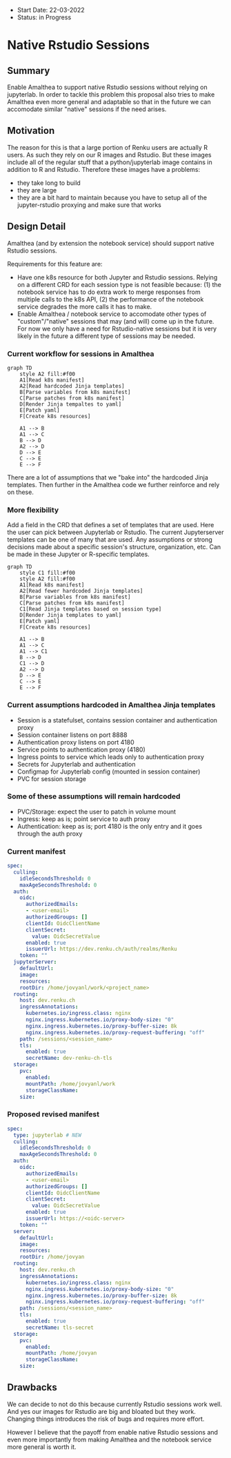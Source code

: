 - Start Date: 22-03-2022
- Status: in Progress

# Native Rstudio Sessions

## Summary

Enable Amalthea to support native Rstudio sessions without relying on jupyterlab.
In order to tackle this problem this proposal also tries to make Amalthea even more
general and adaptable so that in the future we can accomodate similar "native" sessions
if the need arises.

## Motivation

The reason for this is that a large portion of Renku users are actually R users.
As such they rely on our R images and Rstudio. But these images include all of the 
regular stuff that a python/jupyterlab image contains in addition to R and Rstudio.
Therefore these images have a problems:
- they take long to build
- they are large
- they are a bit hard to maintain because you have to setup all of the jupyter-rstudio
proxying and make sure that works

## Design Detail

Amalthea (and by extension the notebook service) should support native Rstudio sessions.

Requirements for this feature are:
- Have one k8s resource for both Jupyter and Rstudio sessions. Relying on a different CRD
for each session type is not feasible because: (1) the notebook service has to do extra 
work to merge responses from multiple calls to the k8s API, (2) the performance of the notebook
service degrades the more calls it has to make.
- Enable Amalthea / notebook service to accomodate other types of "custom"/"native" sessions
that may (and will) come up in the future. For now we only have a need for Rstudio-native sessions
but it is very likely in the future a different type of sessions may be needed.

### Current workflow for sessions in Amalthea

```mermaid
graph TD
    style A2 fill:#f00
    A1[Read k8s manifest]
    A2[Read hardcoded Jinja templates]
    B[Parse variables from k8s manifest]
    C[Parse patches from k8s manifest]
    D[Render Jinja tempaltes to yaml]
    E[Patch yaml] 
    F[Create k8s resources]
    
    A1 --> B
    A1 --> C
    B --> D
    A2 --> D
    D --> E
    C --> E
    E --> F
```

There are a lot of assumptions that we "bake into" the hardcoded Jinja templates.
Then further in the Amalthea code we further reinforce and rely on these.

### More flexibility

Add a field in the CRD that defines a set of templates that are used. Here the user
can pick between Jupyterlab or Rstudio. The current Jupyterserver templates can be one of many that are used. Any assumptions or strong decisions made about a specific session's structure, organization, etc. Can be made in these Jupyter or R-specific templates.

```mermaid
graph TD
    style C1 fill:#f00
    style A2 fill:#f00
    A1[Read k8s manifest]
    A2[Read fewer hardcoded Jinja templates]
    B[Parse variables from k8s manifest]
    C[Parse patches from k8s manifest]
    C1[Read Jinja templates based on session type]
    D[Render Jinja templates to yaml]
    E[Patch yaml] 
    F[Create k8s resources]
    
    A1 --> B
    A1 --> C
    A1 --> C1
    B --> D
    C1 --> D
    A2 --> D
    D --> E
    C --> E
    E --> F
```

### Current assumptions hardcoded in Amalthea Jinja templates
- Session is a statefulset, contains session container and authentication proxy
- Session container listens on port 8888
- Authentication proxy listens on port 4180
- Service points to authentication proxy (4180)
- Ingress points to service which leads only to authentication proxy
- Secrets for Jupyterlab and authentication
- Configmap for Jupyterlab config (mounted in session container)
- PVC for session storage

### Some of these assumptions will remain hardcoded
- PVC/Storage: expect the user to patch in volume mount
- Ingress: keep as is; point service to auth proxy
- Authentication: keep as is; port 4180 is the only entry and it goes through the auth proxy

### Current manifest

```yaml
spec:
  culling:
    idleSecondsThreshold: 0
    maxAgeSecondsThreshold: 0
  auth:
    oidc:
      authorizedEmails:
      - <user-email>
      authorizedGroups: []
      clientId: OidcClientName
      clientSecret:
        value: OidcSecretValue
      enabled: true
      issuerUrl: https://dev.renku.ch/auth/realms/Renku
    token: ""
  jupyterServer:
    defaultUrl:
    image:
    resources:
    rootDir: /home/jovyanl/work/<project_name>
  routing:
    host: dev.renku.ch
    ingressAnnotations:
      kubernetes.io/ingress.class: nginx
      nginx.ingress.kubernetes.io/proxy-body-size: "0"
      nginx.ingress.kubernetes.io/proxy-buffer-size: 8k
      nginx.ingress.kubernetes.io/proxy-request-buffering: "off"
    path: /sessions/<session_name>
    tls:
      enabled: true
      secretName: dev-renku-ch-tls
  storage:
    pvc:
      enabled:
      mountPath: /home/jovyanl/work
      storageClassName:
    size:
```

### Proposed revised manifest

```yaml
spec:
  type: jupyterlab # NEW
  culling:
    idleSecondsThreshold: 0
    maxAgeSecondsThreshold: 0
  auth:
    oidc:
      authorizedEmails:
      - <user-email>
      authorizedGroups: []
      clientId: OidcClientName
      clientSecret:
        value: OidcSecretValue
      enabled: true
      issuerUrl: https://<oidc-server>
    token: ""
  server:
    defaultUrl:
    image:
    resources:
    rootDir: /home/jovyan
  routing:
    host: dev.renku.ch
    ingressAnnotations:
      kubernetes.io/ingress.class: nginx
      nginx.ingress.kubernetes.io/proxy-body-size: "0"
      nginx.ingress.kubernetes.io/proxy-buffer-size: 8k
      nginx.ingress.kubernetes.io/proxy-request-buffering: "off"
    path: /sessions/<session_name>
    tls:
      enabled: true
      secretName: tls-secret
  storage:
    pvc:
      enabled:
      mountPath: /home/jovyan
      storageClassName:
    size:
```

## Drawbacks

We can decide to not do this because currently Rstudio sessions work well. And yes our images
for Rstudio are big and bloated but they work. Changing things introduces the risk of bugs and
requires more effort.

However I believe that the payoff from enable native Rstudio sessions and even more importantly
from making Amalthea and the notebook service more general is worth it.
